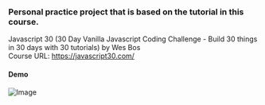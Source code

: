 ### Personal practice project that is based on the tutorial in this course.

Javascript 30 (30 Day Vanilla Javascript Coding Challenge - Build 30 things in 30 days with 30 tutorials) by Wes Bos<br>
Course URL: https://javascript30.com/

#### Demo

![Image](https://github.com/user-attachments/assets/09649311-ccf1-4626-9059-2a7600337f9c)

